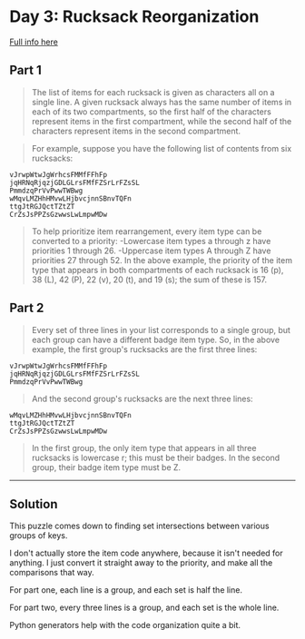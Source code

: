 # Day 3: Rucksack Reorganization

[Full info here](https://adventofcode.com/2022/day/3)

## Part 1

>The list of items for each rucksack is given as characters all on a single
line. A given rucksack always has the same number of items in each of its two
compartments, so the first half of the characters represent items in the first
compartment, while the second half of the characters represent items in the
second compartment.

>For example, suppose you have the following list of contents from six
rucksacks:
```
vJrwpWtwJgWrhcsFMMfFFhFp
jqHRNqRjqzjGDLGLrsFMfFZSrLrFZsSL
PmmdzqPrVvPwwTWBwg
wMqvLMZHhHMvwLHjbvcjnnSBnvTQFn
ttgJtRGJQctTZtZT
CrZsJsPPZsGzwwsLwLmpwMDw
```

>To help prioritize item rearrangement, every item type can be converted to a
priority:
>-Lowercase item types a through z have priorities 1 through 26.
>-Uppercase item types A through Z have priorities 27 through 52.
In the above example, the priority of the item type that appears in both compartments of each rucksack is 16 (p), 38 (L), 42 (P), 22 (v), 20 (t), and 19 (s); the sum of these is 157.

## Part 2

>Every set of three lines in your list corresponds to a single group, but each
group can have a different badge item type. So, in the above example, the first
group's rucksacks are the first three lines:
```
vJrwpWtwJgWrhcsFMMfFFhFp
jqHRNqRjqzjGDLGLrsFMfFZSrLrFZsSL
PmmdzqPrVvPwwTWBwg
```

>And the second group's rucksacks are the next three lines:
```
wMqvLMZHhHMvwLHjbvcjnnSBnvTQFn
ttgJtRGJQctTZtZT
CrZsJsPPZsGzwwsLwLmpwMDw
```

>In the first group, the only item type that appears in all three rucksacks is
lowercase r; this must be their badges. In the second group, their badge item
type must be Z.

---

## Solution

This puzzle comes down to finding set intersections between various groups
of keys.

I don't actually store the item code anywhere, because it isn't needed for
anything. I just convert it straight away to the priority, and make all the
comparisons that way.

For part one, each line is a group, and each set is half the line.

For part two, every three lines is a group, and each set is the whole line.

Python generators help with the code organization quite a bit.


